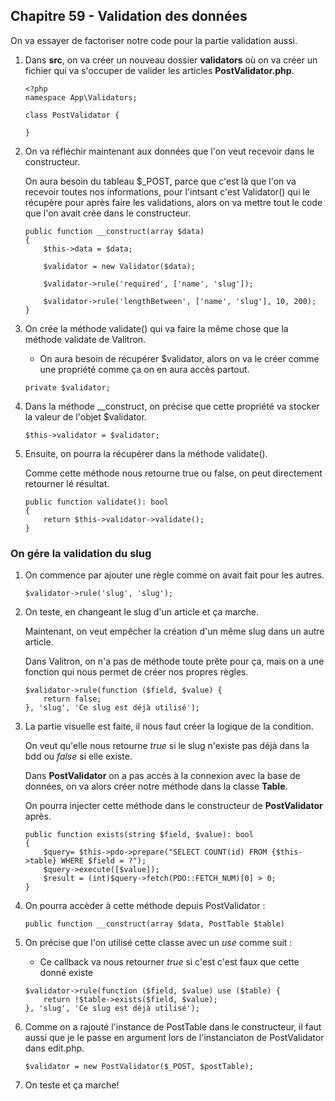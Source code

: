 ## Chapitre 59 - Validation des données

On va essayer de factoriser notre code pour la partie validation aussi.

1. Dans **src**, on va créer un nouveau dossier **validators** où on va créer un fichier qui va s'occuper de valider les articles **PostValidator.php**.

    ```
    <?php
    namespace App\Validators;

    class PostValidator {

    }
    ```

2. On va réfléchir maintenant aux données que l'on veut recevoir dans le constructeur.

    On aura besoin du tableau $_POST, parce que c'est là que l'on va recevoir toutes nos informations, pour l'intsant c'est Validator() qui le récupère pour après faire les validations, alors on va mettre tout le code que l'on avait crée dans le constructeur.

    ```
    public function __construct(array $data)
    {
        $this->data = $data;
        
        $validator = new Validator($data);
       
        $validator->rule('required', ['name', 'slug']);
       
        $validator->rule('lengthBetween', ['name', 'slug'], 10, 200);
    }
    ```

3. On crée la méthode validate() qui va faire la même chose que la méthode validate de Valitron.

    - On aura besoin de récupérer $validator, alors on va le créer comme une propriété comme ça on en aura accès partout.

    ```
    private $validator;
    ```

4. Dans la méthode __construct, on précise que cette propriété va stocker la valeur de l'objet $validator.

    ```
    $this->validator = $validator;
    ```

5. Ensuite, on pourra la récupérer dans la méthode validate().

    Comme cette méthode nous retourne true ou false, on peut directement retourner lé résultat.

    ```
    public function validate(): bool
    {
        return $this->validator->validate();
    }
    ```

### On gére la validation du slug

1. On commence par ajouter une règle comme on avait fait pour les autres.

    ```
    $validator->rule('slug', 'slug');
    ```

2. On teste, en changeant le slug d'un article et ça marche.

    Maintenant, on veut empêcher la création d'un même slug dans un autre article.

    Dans Valitron, on n'a pas de méthode toute prête pour ça, mais on a une fonction qui nous permet de créer nos propres règles.

    ```
    $validator->rule(function ($field, $value) {
        return false;
    }, 'slug', 'Ce slug est déjà utilisé'); 
    ```

3. La partie visuelle est faite, il nous faut créer la logique de la condition.

    On veut qu'elle nous retourne *true* si le slug n'existe pas déjà dans la bdd ou *false* si elle existe.

    Dans **PostValidator** on a pas accès à la connexion avec la base de données, on va alors créer notre méthode dans la classe **Table**.

    On pourra injecter cette méthode dans le constructeur de **PostValidator** après.

    ```
    public function exists(string $field, $value): bool
    {
        $query= $this->pdo->prepare("SELECT COUNT(id) FROM {$this->table} WHERE $field = ?");
        $query->execute([$value]);
        $result = (int)$query->fetch(PDO::FETCH_NUM)[0] > 0;
    }
    ```

4. On pourra accèder à cette méthode depuis PostValidator :

    ```
    public function __construct(array $data, PostTable $table)
    ```

5. On précise que l'on utilisé cette classe avec un *use* comme suit :

    - Ce callback va nous retourner *true* si c'est c'est faux que cette donné existe

    ```
    $validator->rule(function ($field, $value) use ($table) {
        return !$table->exists($field, $value);
    }, 'slug', 'Ce slug est déjà utilisé'); 
    ```

6. Comme on a rajouté l'instance de PostTable dans le constructeur, il faut aussi que je le passe en argument lors de l'instanciaton de PostValidator dans edit.php.

    ```
    $validator = new PostValidator($_POST, $postTable);
    ```

7. On teste et ça marche!
